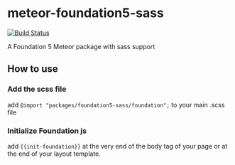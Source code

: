# meteor-foundation5-sass

[![Build Status](https://travis-ci.org/lgollut/meteor-foundation5-sass.png?branch=v0.0.8)](https://travis-ci.org/lgollut/meteor-foundation5-sass)

A Foundation 5 Meteor package with sass support


## How to use


### Add the scss file

add `@import "packages/foundation5-sass/foundation";` to your main .scss file


### Initialize Foundation js

add `{{init-foundation}}` at the very end of the body tag of your page or at the end of your layout template.
